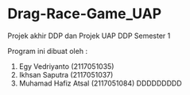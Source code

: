 # Drag-Race-Game_UAP
Projek akhir DDP dan Projek UAP DDP Semester 1

Program ini dibuat oleh : 
  1. Egy Vedriyanto
     (2117051035)
  3. Ikhsan Saputra
     (2117051037)
  3. Muhamad Hafiz Atsal
     (2117051084)
DDDDDDDDD
